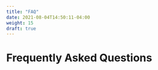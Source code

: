 ```yaml
---
title: "FAQ"
date: 2021-08-04T14:50:11-04:00
weight: 15
draft: true
---
```

# Frequently Asked Questions